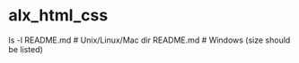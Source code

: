 # alx_html_css
ls -l README.md   # Unix/Linux/Mac
dir README.md     # Windows (size should be listed)
